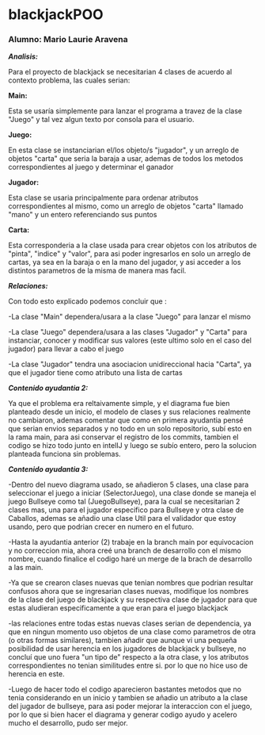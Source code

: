 # blackjackPOO
 
### Alumno: Mario Laurie Aravena

***Analisis:***

Para el proyecto de blackjack se necesitarian 4 clases de acuerdo al contexto problema, las cuales serian:

**Main:**

Esta se usaría simplemente para lanzar el programa a travez de la clase "Juego" y tal vez algun texto por consola para el usuario.

**Juego:**

En esta clase se instanciarian el/los objeto/s "jugador", y un arreglo de objetos "carta" que seria la baraja a usar, ademas de todos los metodos correspondientes al juego y determinar el ganador

**Jugador:**

Esta clase se usaria principalmente para ordenar atributos correspondientes al mismo, como un arreglo de objetos "carta" llamado "mano" y un entero referenciando sus puntos

**Carta:**

Esta corresponderia a la clase usada para crear objetos con los atributos de "pinta", "indice" y "valor", para asi poder ingresarlos en solo un arreglo de cartas, ya sea en la baraja o en la mano del jugador, y asi acceder a los distintos parametros de la misma de manera mas facil.

***Relaciones:***

Con todo esto explicado podemos concluir que :

-La clase "Main" dependera/usara a la clase "Juego" para lanzar el mismo

-La clase "Juego" dependera/usara a las clases "Jugador" y "Carta" para instanciar, conocer y modificar sus valores (este ultimo solo en el caso del jugador) para llevar a cabo el juego

-La clase "Jugador" tendra una asociacion unidireccional hacia "Carta", ya que el jugador tiene como atributo una lista de cartas


***Contenido ayudantia 2:***

Ya que el problema era reltaivamente simple, y el diagrama fue bien planteado desde un inicio, el modelo de clases y sus relaciones realmente no cambiaron, ademas comentar que como en primera ayudantia pensé que serian envios separados y no todo en un solo repositorio, subí esto en la rama main, para asi conservar el registro de los commits, tambien el codigo se hizo todo junto en intelIJ y luego se subío entero, pero la solucion planteada funciona sin problemas.


***Contenido ayudantia 3:***

-Dentro del nuevo diagrama usado, se añadieron 5 clases, una clase para seleccionar el juego a iniciar (SelectorJuego), una clase donde se maneja el juego Bullseye como tal (JuegoBullseye), para la cual se necesitarian 2 clases mas, una para el jugador especifico para Bullseye y otra clase de Caballos, ademas se añadio una clase Util para el validador que estoy usando, pero que podrian crecer en numero en el futuro.

-Hasta la ayudantia anterior (2) trabaje en la branch main por equivocacion y no correccion mia, ahora creé una branch de desarrollo con el mismo nombre, cuando finalice el codigo haré un merge de la brach de desarrollo a las main.

-Ya que se crearon clases nuevas que tenian nombres que podrian resultar confusos ahora que se ingresarian clases nuevas, modifique los nombres de la clase del juego de blackjack y su respectiva clase de jugador para que estas aludieran especificamente a que eran para el juego blackjack 

-las relaciones entre todas estas nuevas clases serian de dependencia, ya que en ningun momento uso objetos de una clase como parametros de otra (o otras formas similares), tambien añadir que aunque vi una pequeña posibilidad de usar herencia en los jugadores de blackjack y bullseye, no concluí que uno fuera "un tipo de" respecto a la otra clase, y los atributos correspondientes no tenian similitudes entre si. por lo que no hice uso de herencia en este.

-Luego de hacer todo el codigo aparecieron bastantes metodos que no tenia considerando en un inicio y tambien se añadio un atributo a la clase del jugador de bullseye, para asi poder mejorar la interaccion con el juego, por lo que si bien hacer el diagrama y generar codigo ayudo y acelero mucho el desarrollo, pudo ser mejor.

